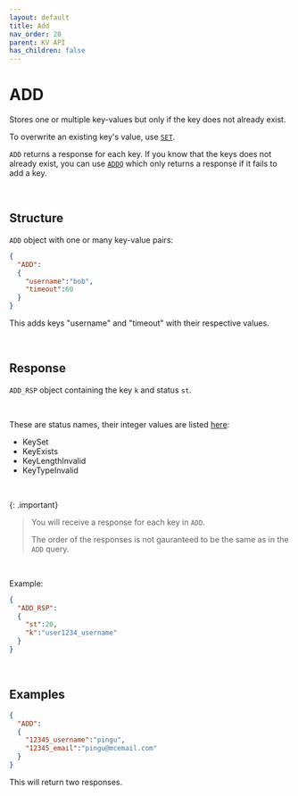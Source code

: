 ```yaml
---
layout: default
title: Add
nav_order: 20
parent: KV API
has_children: false
---
```


# ADD
Stores one or multiple key-values but only if the key does not already exist.

To overwrite an existing key's value, use [`SET`](../kvset/kvset.md).

`ADD` returns a response for each key. If you know that the keys does not already exist, you can use [`ADDQ`](../kvaddq/kvaddq.md) which only returns a response if it fails to add a key.

<br/>

## Structure

`ADD` object with one or many key-value pairs:

```json
{
  "ADD":
  {
    "username":"bob",
    "timeout":60
  }
}
```

This adds keys "username" and "timeout" with their respective values.

<br/>


## Response
`ADD_RSP` object containing the key `k` and status `st`.

<br/>

These are status names, their integer values are listed [here](../kvstatuslist.md):

- KeySet
- KeyExists
- KeyLengthInvalid
- KeyTypeInvalid


<br/>

{: .important}
> You will receive a response for each key in `ADD`.
>
> The order of the responses is not gauranteed to be the same as in the `ADD` query.


<br/>

Example:

```json
{
  "ADD_RSP":
  {
    "st":20,
    "k":"user1234_username"
  }
}
```

<br/>

## Examples

```json
{
  "ADD":
  {
    "12345_username":"pingu",
    "12345_email":"pingu@mcemail.com"
  }
}
```

This will return two responses.

